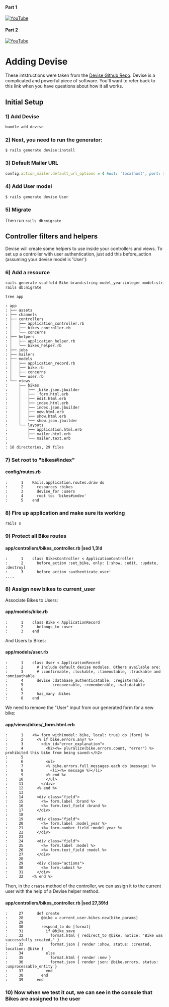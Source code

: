#### Part 1
[![YouTube](http://img.youtube.com/vi/ypXAYSn4PqY/0.jpg)](https://www.youtube.com/watch?v=ypXAYSn4PqY)

#### Part 2
[![YouTube](http://img.youtube.com/vi/wUT5PWS6itI/0.jpg)](https://www.youtube.com/watch?v=wUT5PWS6itI)


# Adding Devise
These intstructions were taken from the [Devise Github Repo](https://github.com/plataformatec/devise#getting-started).  Devise is a complicated and powerful piece of software.  You'll want to refer back to this link when you have questions about how it all works.

## Initial Setup
### 1) Add Devise
```bash
bundle add devise
```

### 2) Next, you need to run the generator:

```console
$ rails generate devise:install
```

### 3) Default Mailer URL

```ruby
config.action_mailer.default_url_options = { host: 'localhost', port: 3000 }
```

### 4) Add User model

```console
$ rails generate devise User
```

### 5) Migrate
Then run `rails db:migrate`


## Controller filters and helpers

Devise will create some helpers to use inside your controllers and views. To set up a controller with user authentication, just add this before_action (assuming your devise model is 'User'):

### 6) Add a resource

```bash
rails generate scaffold Bike brand:string model_year:integer model:string user_id:integer
rails db:migrate
```
```bash
tree app
```
```result
: app
: ├── assets
: ├── channels
: ├── controllers
: │   ├── application_controller.rb
: │   ├── bikes_controller.rb
: │   └── concerns
: ├── helpers
: │   ├── application_helper.rb
: │   └── bikes_helper.rb
: ├── jobs
: ├── mailers
: ├── models
: │   ├── application_record.rb
: │   ├── bike.rb
: │   ├── concerns
: │   └── user.rb
: └── views
:     ├── bikes
:     │   ├── _bike.json.jbuilder
:     │   ├── _form.html.erb
:     │   ├── edit.html.erb
:     │   ├── index.html.erb
:     │   ├── index.json.jbuilder
:     │   ├── new.html.erb
:     │   ├── show.html.erb
:     │   └── show.json.jbuilder
:     └── layouts
:         ├── application.html.erb
:         ├── mailer.html.erb
:         └── mailer.text.erb
:
: 18 directories, 29 files
```

### 7) Set root to "bikes#index"
#### config/routes.rb
```result
:      1	Rails.application.routes.draw do
:      2	  resources :bikes
:      3	  devise_for :users
:      4	  root to: 'bikes#index'
:      5	end
```

### 8) Fire up application and make sure its working

```
rails s
```

### 9) Protect all Bike routes

#### app/controllers/bikes_controller.rb |sed 1,3!d
```result
:      1	class BikesController < ApplicationController
:      2	  before_action :set_bike, only: [:show, :edit, :update, :destroy]
:      3	  before_action :authenticate_user!
....
```

### 8) Assign new bikes to current_user

Associate Bikes to Users:
#### app/models/bike.rb
```result
:      1	class Bike < ApplicationRecord
:      2	  belongs_to :user
:      3	end
```

And Users to Bikes:
#### app/models/user.rb
```result
:      1	class User < ApplicationRecord
:      2	  # Include default devise modules. Others available are:
:      3	  # :confirmable, :lockable, :timeoutable, :trackable and :omniauthable
:      4	  devise :database_authenticatable, :registerable,
:      5	         :recoverable, :rememberable, :validatable
:      6
:      7	  has_many :bikes
:      8	end
```

We need to remove the "User" input from our generated form for a new bike:

#### app/views/bikes/_form.html.erb
```result
:      1	<%= form_with(model: bike, local: true) do |form| %>
:      2	  <% if bike.errors.any? %>
:      3	    <div id="error_explanation">
:      4	      <h2><%= pluralize(bike.errors.count, "error") %> prohibited this bike from being saved:</h2>
:      5
:      6	      <ul>
:      7	      <% bike.errors.full_messages.each do |message| %>
:      8	        <li><%= message %></li>
:      9	      <% end %>
:     10	      </ul>
:     11	    </div>
:     12	  <% end %>
:     13
:     14	  <div class="field">
:     15	    <%= form.label :brand %>
:     16	    <%= form.text_field :brand %>
:     17	  </div>
:     18
:     19	  <div class="field">
:     20	    <%= form.label :model_year %>
:     21	    <%= form.number_field :model_year %>
:     22	  </div>
:     23
:     24	  <div class="field">
:     25	    <%= form.label :model %>
:     26	    <%= form.text_field :model %>
:     27	  </div>
:     28
:     29	  <div class="actions">
:     30	    <%= form.submit %>
:     31	  </div>
:     32	<% end %>
```

Then, in the ```create``` method of the controller, we can assign it to the current user with the help of a Devise helper method.

#### app/controllers/bikes_controller.rb |sed 27,39!d
```result
:     27	  def create
:     28	    @bike = current_user.bikes.new(bike_params)
:     29
:     30	    respond_to do |format|
:     31	      if @bike.save
:     32	        format.html { redirect_to @bike, notice: 'Bike was successfully created.' }
:     33	        format.json { render :show, status: :created, location: @bike }
:     34	      else
:     35	        format.html { render :new }
:     36	        format.json { render json: @bike.errors, status: :unprocessable_entity }
:     37	      end
:     38	    end
:     39	  end
```

### 10) Now when we test it out, we can see in the console that Bikes are assigned to the user
